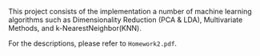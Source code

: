 This project consists of the implementation a number of machine learning algorithms such as Dimensionality Reduction (PCA & LDA), Multivariate Methods, and k-NearestNeighbor(KNN).   
  
For the descriptions, please refer to ```Homework2.pdf```.
